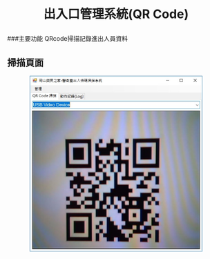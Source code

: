 # <p align="center">出入口管理系統(QR Code)</p>


###主要功能         QRcode掃描記錄進出人員資料　
         

## 掃描頁面
<p align="center">
<img src ="img/scanner.jpg" width = 400>
</p>
